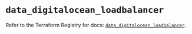 # `data_digitalocean_loadbalancer`

Refer to the Terraform Registry for docs: [`data_digitalocean_loadbalancer`](https://registry.terraform.io/providers/digitalocean/digitalocean/2.52.0/docs/data-sources/loadbalancer).
